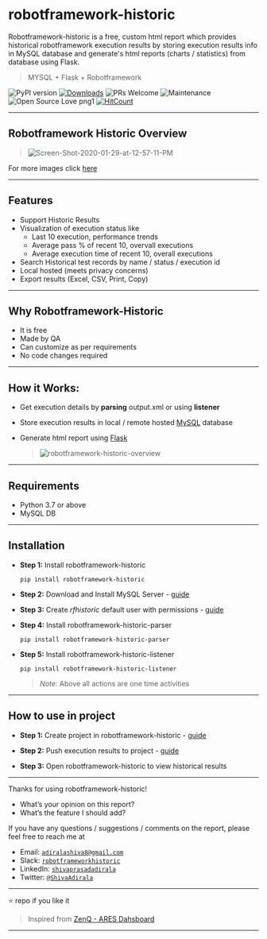 # robotframework-historic

Robotframework-historic is a free, custom html report which provides historical robotframework execution results by storing execution results info in MySQL database and generate's html reports (charts / statistics) from database using Flask.

> MYSQL + Flask + Robotframework

![PyPI version](https://badge.fury.io/py/robotframework-historic.svg)
[![Downloads](https://pepy.tech/badge/robotframework-historic)](https://pepy.tech/project/robotframework-historic)
![PRs Welcome](https://img.shields.io/badge/PRs-welcome-brightgreen.svg?style=flat-square)
![Maintenance](https://img.shields.io/badge/Maintained%3F-yes-green.svg)
![Open Source Love png1](https://badges.frapsoft.com/os/v1/open-source.png?v=103)
[![HitCount](http://hits.dwyl.io/adiralashiva8/robotframework-historic.svg)](http://hits.dwyl.io/adiralashiva8/robotframework-historic)

---

## Robotframework Historic Overview

 > <img src="https://i.ibb.co/qB6zx8R/Screen-Shot-2020-01-29-at-12-57-11-PM.jpg" alt="Screen-Shot-2020-01-29-at-12-57-11-PM">
 
 For more images click [here](https://github.com/adiralashiva8/robotframework-historic/wiki/RF-Historic-View)

---

## Features

- Support Historic Results
- Visualization of execution status like
  - Last 10 execution, performance trends
  - Average pass % of recent 10, overvall executions
  - Average execution time of recent 10, overall executions
- Search Historical test records by name / status / execution id
- Local hosted (meets privacy concerns)
- Export results (Excel, CSV, Print, Copy)

---

## Why Robotframework-Historic

- It is free
- Made by QA
- Can customize as per requirements
- No code changes required

---

## How it Works:

- Get execution details by __parsing__ output.xml or using __listener__
- Store execution results in local / remote hosted [MySQL]() database
- Generate html report using [Flask]()

  > <img src="https://i.ibb.co/PzVNGfN/robotframework-historic-overview.png" alt="robotframework-historic-overview">

---

## Requirements

 - Python 3.7 or above
 - MySQL DB

---

## Installation

 - __Step 1:__ Install robotframework-historic
    ```
    pip install robotframework-historic
    ```

 - __Step 2:__ Download and Install MySQL Server - [guide](https://bit.ly/2GrUUZ9)

 - __Step 3:__ Create *rfhistoric* default user with permissions - [guide](https://bit.ly/30ZPT3v)

 - __Step 4:__ Install robotframework-historic-parser
    ```
    pip install robotframework-historic-parser
    ```

 - __Step 5:__ Install robotframework-historic-listener
    ```
    pip install robotframework-historic-listener
    ```
 
   > _Note:_ Above all actions are one time activities

---

## How to use in project

 - __Step 1:__ Create project in robotframework-historic - [guide](https://bit.ly/38JskhS)

 - __Step 2:__ Push execution results to project - [guide](https://bit.ly/2U62HUf)

 - __Step 3:__ Open robotframework-historic to view historical results

---

Thanks for using robotframework-historic!

 - What’s your opinion on this report?
 - What’s the feature I should add?

If you have any questions / suggestions / comments on the report, please feel free to reach me at

 - Email: <a href="mailto:adiralashiva8@gmail.com?Subject=Robotframework%20historic" target="_blank">`adiralashiva8@gmail.com`</a> 
 - Slack: <a href="https://robotframework.slack.com/messages/robotframeworkhistoric" target="_blank">`robotframeworkhistoric`</a>
 - LinkedIn: <a href="https://www.linkedin.com/in/shivaprasadadirala/" target="_blank">`shivaprasadadirala`</a>
 - Twitter: <a href="https://twitter.com/ShivaAdirala" target="_blank">`@ShivaAdirala`</a>

---

:star: repo if you like it

> Inspired from [ZenQ - ARES Dahsboard](http://www.testastra.com/ares/)

---
